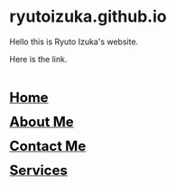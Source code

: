 # ryutoizuka.github.io

<!DOCTYPE html><html><head><meta http-equiv="Content-Type" content="text/html; charset=UTF-8"><link rel="stylesheet" type="text/css" id="u0" href="https://rakko.tools/tools/129/lib/tinymce/skins/ui/oxide/content.min.css"><link rel="stylesheet" type="text/css" id="u1" href="https://rakko.tools/tools/129/lib/tinymce/skins/content/default/content.min.css"></head><body id="tinymce" class="mce-content-body " data-id="content" contenteditable="true" spellcheck="false"><p>Hello this is Ryuto Izuka's website.</p><p>Here is the link.</p><p><br></p></body></html>

<a href=" https://ryutoizuka.github.io/"><font size="5" color="#000000"><b>Home</b></font></a>

<a href="https://github.com/RyutoIzuka/ryutoizuka.github.io/wiki/About-me"><font size="5" color="#000000"><b>About Me</b></font></a>

<a href="https://github.com/RyutoIzuka/ryutoizuka.github.io/wiki/Contact-me"><font size="5" color="#000000"><b>Contact Me</b></font></a>

<a href="https://github.com/RyutoIzuka/ryutoizuka.github.io/wiki/Services"><font size="5" color="#000000"><b>Services</b></font></a>
